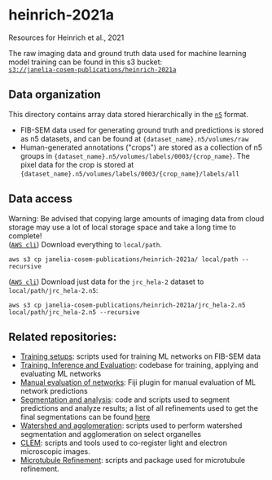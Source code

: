 # heinrich-2021a
Resources for Heinrich et al., 2021

The raw imaging data and ground truth data used for machine learning model training can be found in this s3 bucket:  
[`s3://janelia-cosem-publications/heinrich-2021a`](https://open.quiltdata.com/b/janelia-cosem-publications/tree/heinrich-2021a/)  

## Data organization
This directory contains array data stored hierarchically in the [`n5`](https://github.com/saalfeldlab/n5) format. 

- FIB-SEM data used for generating ground truth and predictions is stored as n5 datasets, and can be found at `{dataset_name}.n5/volumes/raw`
- Human-generated annotations ("crops") are stored as a collection of n5 groups in `{dataset_name}.n5/volumes/labels/0003/{crop_name}`. The pixel data for the crop is stored at `{dataset_name}.n5/volumes/labels/0003/{crop_name}/labels/all`

## Data access
Warning: Be advised that copying large amounts of imaging data from cloud storage may use a lot of local storage space and take a long time to complete!  
([`AWS cli`](https://aws.amazon.com/cli/)) Download everything to `local/path`. 
```
aws s3 cp janelia-cosem-publications/heinrich-2021a/ local/path --recursive
```

([`AWS cli`](https://aws.amazon.com/cli/)) Download just data for the `jrc_hela-2` dataset to `local/path/jrc_hela-2.n5`:
```
aws s3 cp janelia-cosem-publications/heinrich-2021a/jrc_hela-2.n5 local/path/jrc_hela-2.n5 --recursive
```
## Related repositories: 
- [Training setups](https://github.com/janelia-cosem/training_setups): scripts used for training ML networks on FIB-SEM data
- [Training, Inference and Evaluation](https://github.com/saalfeldlab/CNNectome/tree/v2.0): codebase for training, applying and evaluating ML networks
- [Manual evaluation of networks](https://github.com/janelia-cosem/Fiji_COSEM_Predictions_Evaluation): Fiji plugin for manual evaluation of ML network predictions 
- [Segmentation and analysis](https://github.com/janelia-cosem/cosem-segmentation-analysis): code and scripts used to segment predictions and analyze results; a list of all refinements used to get the final segmentations can be found [here](https://github.com/janelia-cosem/refinements)
- [Watershed and agglomeration](https://github.com/janelia-cosem/organelle-watershed-agglomeration): scripts used to perform watershed segmentation and agglomeration on select organelles
- [CLEM](https://github.com/janelia-cosem/cosem-lm-em-registration): scripts and tools used to co-register light and electron microscopic images.
- [Microtubule Refinement](https://github.com/nilsec/cosem_experiments): scripts and package used for microtubule refinement.
